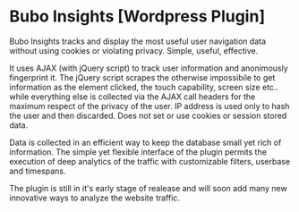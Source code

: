 # Bubo Insights [Wordpress Plugin]

Bubo Insights tracks and display the most useful user navigation data without using cookies or violating privacy. Simple, useful, effective.

It uses AJAX (with jQuery script) to track user information and anonimously fingerprint it. The jQuery script scrapes the otherwise impossibile to get information as the element clicked, the touch capability, screen size etc.. while everything else is collected via the AJAX call headers for the maximum respect of the privacy of the user. IP address is used only to hash the user and then discarded. Does not set or use cookies or session stored data.

Data is collected in an efficient way to keep the database small yet rich of information. The simple yet flexible interface of the plugin permits the execution of deep analytics of the traffic with customizable filters, userbase and timespans.

The plugin is still in it's early stage of realease and will soon add many new innovative ways to analyze the website traffic.
